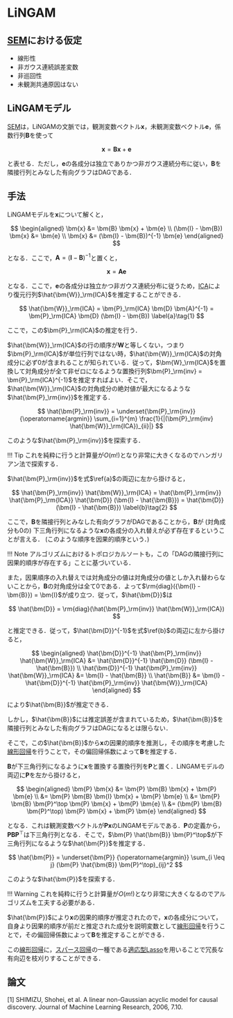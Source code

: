 # LiNGAM

## [SEM](/AI-Book/causal-analysis/#sem)における仮定

- 線形性
- 非ガウス連続誤差変数
- 非巡回性
- 未観測共通原因はない

## LiNGAMモデル

[SEM](/AI-Book/causal-analysis/#sem)は，LiNGAMの文脈では，観測変数ベクトル$\bm{x}$，未観測変数ベクトル$\bm{e}$，係数行列$\bm{B}$を使って

$$
\bm{x} = \bm{B} \bm{x} + \bm{e}
$$

と表せる．ただし，$\bm{e}$の各成分は独立でありかつ非ガウス連続分布に従い，$\bm{B}$を隣接行列とみなした有向グラフはDAGである．

## 手法

LiNGAMモデルを$\bm{x}$について解くと，

$$
\begin{aligned}
\bm{x} &= \bm{B} \bm{x} + \bm{e} \\
(\bm{I} - \bm{B}) \bm{x} &= \bm{e} \\
\bm{x} &= (\bm{I} - \bm{B})^{-1} \bm{e}
\end{aligned}
$$

となる．ここで，$\bm{A} = (\bm{I} - \bm{B})^{-1}$と置くと，

$$
\bm{x} = \bm{A} \bm{e}
$$

となる．ここで，$\bm{e}$の各成分は独立かつ非ガウス連続分布に従うため，[ICA](/AI-Book/other/ica/#ica)により復元行列$\hat{\bm{W}}_\rm{ICA}$を推定することができる．

$$
\hat{\bm{W}}_\rm{ICA} = \bm{P}_\rm{ICA} \bm{D} \bm{A}^{-1} = \bm{P}_\rm{ICA} \bm{D} (\bm{I} - \bm{B}) \label{a}\tag{1}
$$

ここで，この$\bm{P}_\rm{ICA}$の推定を行う．

$\hat{\bm{W}}_\rm{ICA}$の行の順序が$\bm{W}$と等しくない，つまり$\bm{P}_\rm{ICA}$が単位行列ではない時，$\hat{\bm{W}}_\rm{ICA}$の対角成分に必ず$0$が含まれることが知られている．従って，$\bm{W}_\rm{ICA}$を置換して対角成分が全て非ゼロになるような置換行列$\bm{P}_\rm{inv} = \bm{P}_\rm{ICA}^{-1}$を推定すればよい．そこで，$\hat{\bm{W}}_\rm{ICA}$の対角成分の絶対値が最大になるような$\hat{\bm{P}_\rm{inv}}$を推定する．

$$
\hat{\bm{P}_\rm{inv}} = \underset{\bm{P}_\rm{inv}} {\operatorname{argmin}} \sum_{i=1}^{m} \frac{1}{|(\bm{P}_\rm{inv} \hat{\bm{W}}_\rm{ICA})_{ii}|}
$$

このような$\hat{\bm{P}_\rm{inv}}$を探索する．

!!! Tip
    これを純粋に行うと計算量が$O(m!)$となり非常に大きくなるのでハンガリアン法で探索する．
 
 $\hat{\bm{P}_\rm{inv}}$を式$\ref{a}$の両辺に左から掛けると，

$$
\hat{\bm{P}_\rm{inv}} \hat{\bm{W}}_\rm{ICA} = \hat{\bm{P}_\rm{inv}} \hat{\bm{P}_\rm{ICA}} \hat{\bm{D}} (\bm{I} - \hat{\bm{B}}) = \hat{\bm{D}} (\bm{I} - \hat{\bm{B}}) \label{b}\tag{2}
$$

ここで，$\bm{B}$を隣接行列とみなした有向グラフがDAGであることから，$\bm{B}$が (対角成分も$0$の) 下三角行列になるような$\bm{x}$の各成分の入れ替えが必ず存在するということが言える． (このような順序を因果的順序という．)

!!! Note
    アルゴリズムにおけるトポロジカルソートも，この「DAGの隣接行列に因果的順序が存在する」ことに基づいている．

また，因果順序の入れ替えでは対角成分の値は対角成分の値としか入れ替わらないことから，$\bm{B}$の対角成分は全て$0$である．よって$\rm{diag}({\bm{I} - \bm{B}}) = \bm{I}$が成り立つ．従って，$\hat{\bm{D}}$は

$$
\hat{\bm{D}} = \rm{diag}(\hat{\bm{P}_\rm{inv}} \hat{\bm{W}}_\rm{ICA})
$$

と推定できる．従って，$\hat{\bm{D}}^{-1}$を式$\ref{b}$の両辺に左から掛けると，

$$
\begin{aligned}
\hat{\bm{D}}^{-1} \hat{\bm{P}_\rm{inv}} \hat{\bm{W}}_\rm{ICA} &= \hat{\bm{D}}^{-1} \hat{\bm{D}} (\bm{I} - \hat{\bm{B}}) \\
\hat{\bm{D}}^{-1} \hat{\bm{P}_\rm{inv}} \hat{\bm{W}}_\rm{ICA} &= \bm{I} - \hat{\bm{B}} \\
\hat{\bm{B}} &= \bm{I} - \hat{\bm{D}}^{-1} \hat{\bm{P}_\rm{inv}} \hat{\bm{W}}_\rm{ICA}
\end{aligned}
$$

により$\hat{\bm{B}}$が推定できる．

しかし，$\hat{\bm{B}}$には推定誤差が含まれているため，$\hat{\bm{B}}$を隣接行列とみなした有向グラフはDAGになるとは限らない．

そこで，この$\hat{\bm{B}}$から$\bm{x}$の因果的順序を推測し，その順序を考慮した[線形回帰](/AI-Book/regression-analysis/linear-regression/#_1)を行うことで，その偏回帰係数によって$\bm{B}$を推定する．

$\bm{B}$が下三角行列になるように$\bm{x}$を置換する置換行列を$\bm{P}$と置く．LiNGAMモデルの両辺に$\bm{P}$を左から掛けると，

$$
\begin{aligned}
\bm{P} \bm{x} &= \bm{P} \bm{B} \bm{x} + \bm{P} \bm{e} \\
&= \bm{P} \bm{B} \bm{I} \bm{x} + \bm{P} \bm{e} \\
&= \bm{P} \bm{B} \bm{P}^\top \bm{P} \bm{x} + \bm{P} \bm{e} \\
&= (\bm{P} \bm{B} \bm{P}^\top) \bm{P} \bm{x} + \bm{P} \bm{e}
\end{aligned}
$$

となる．これは観測変数ベクトルが$\bm{P} \bm{x}$のLiNGAMモデルである．$\bm{P}$の定義から，$\bm{P} \bm{B} \bm{P}^\top$は下三角行列となる．そこで，$\bm{P} \hat{\bm{B}} \bm{P}^\top$が下三角行列になるような$\hat{\bm{P}}$を推定する．

$$
\hat{\bm{P}} = \underset{\bm{P}} {\operatorname{argmin}} \sum_{i \leq j} (\bm{P} \hat{\bm{B}} \bm{P}^\top)_{ij}^2
$$

このような$\hat{\bm{P}}$を探索する．

!!! Warning
    これを純粋に行うと計算量が$O(m!)$となり非常に大きくなるのでアルゴリズムを工夫する必要がある．

$\hat{\bm{P}}$により$\bm{x}$の因果的順序が推定されたので，$\bm{x}$の各成分について，自身より因果的順序が前だと推定された成分を説明変数として[線形回帰](/AI-Book/regression-analysis/linear-regression/#_1)を行うことで，その偏回帰係数によって$\bm{B}$を推定することができる．

この[線形回帰](/AI-Book/regression-analysis/linear-regression/#_1)に，[スパース回帰](/AI-Book/regression-analysis/linear-regression/sparse-regression/#_1)の一種である[適応型Lasso](/AI-Book/regression-analysis/linear-regression/sparse-regression/adaptive-lasso/#lasso)を用いることで冗長な有向辺を枝刈りすることができる．

## 論文

[1] SHIMIZU, Shohei, et al. A linear non-Gaussian acyclic model for causal discovery. Journal of Machine Learning Research, 2006, 7.10.